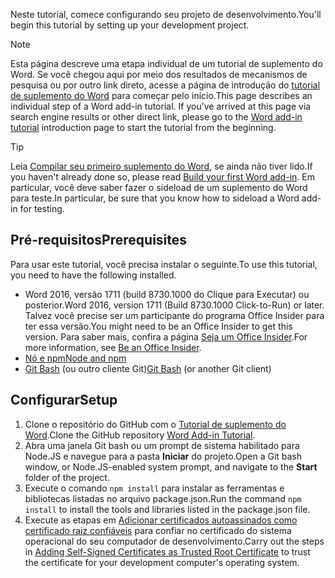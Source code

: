 <span data-ttu-id="11a9d-101">Neste tutorial, comece configurando seu projeto de desenvolvimento.</span><span class="sxs-lookup"><span data-stu-id="11a9d-101">You'll begin this tutorial by setting up your development project.</span></span> 

> [!NOTE]
> <span data-ttu-id="11a9d-p101">Esta página descreve uma etapa individual de um tutorial de suplemento do Word. Se você chegou aqui por meio dos resultados de mecanismos de pesquisa ou por outro link direto, acesse a página de introdução do [tutorial de suplemento do Word](../tutorials/word-tutorial.yml) para começar pelo início.</span><span class="sxs-lookup"><span data-stu-id="11a9d-p101">This page describes an individual step of a Word add-in tutorial. If you’ve arrived at this page via search engine results or other direct link, please go to the [Word add-in tutorial](../tutorials/word-tutorial.yml) introduction page to start the tutorial from the beginning.</span></span>

> [!TIP]
> <span data-ttu-id="11a9d-104">Leia [Compilar seu primeiro suplemento do Word](../quickstarts/word-quickstart.md?tabs=visual-studio-code), se ainda não tiver lido.</span><span class="sxs-lookup"><span data-stu-id="11a9d-104">If you haven't already done so, please read [Build your first Word add-in](../quickstarts/word-quickstart.md?tabs=visual-studio-code).</span></span> <span data-ttu-id="11a9d-105">Em particular, você deve saber fazer o sideload de um suplemento do Word para teste.</span><span class="sxs-lookup"><span data-stu-id="11a9d-105">In particular, be sure that you know how to sideload a Word add-in for testing.</span></span>

## <a name="prerequisites"></a><span data-ttu-id="11a9d-106">Pré-requisitos</span><span class="sxs-lookup"><span data-stu-id="11a9d-106">Prerequisites</span></span>

<span data-ttu-id="11a9d-107">Para usar este tutorial, você precisa instalar o seguinte.</span><span class="sxs-lookup"><span data-stu-id="11a9d-107">To use this tutorial, you need to have the following installed.</span></span> 

- <span data-ttu-id="11a9d-108">Word 2016, versão 1711 (build 8730.1000 do Clique para Executar) ou posterior.</span><span class="sxs-lookup"><span data-stu-id="11a9d-108">Word 2016, version 1711 (Build 8730.1000 Click-to-Run) or later.</span></span> <span data-ttu-id="11a9d-109">Talvez você precise ser um participante do programa Office Insider para ter essa versão.</span><span class="sxs-lookup"><span data-stu-id="11a9d-109">You might need to be an Office Insider to get this version.</span></span> <span data-ttu-id="11a9d-110">Para saber mais, confira a página [Seja um Office Insider](https://products.office.com/office-insider?tab=tab-1).</span><span class="sxs-lookup"><span data-stu-id="11a9d-110">For more information, see [Be an Office Insider](https://products.office.com/office-insider?tab=tab-1).</span></span>
- [<span data-ttu-id="11a9d-111">Nó e npm</span><span class="sxs-lookup"><span data-stu-id="11a9d-111">Node and npm</span></span>](https://nodejs.org/en/) 
- <span data-ttu-id="11a9d-112">[Git Bash](https://git-scm.com/downloads) (ou outro cliente Git)</span><span class="sxs-lookup"><span data-stu-id="11a9d-112">[Git Bash](https://git-scm.com/downloads) (or another Git client)</span></span>

## <a name="setup"></a><span data-ttu-id="11a9d-113">Configurar</span><span class="sxs-lookup"><span data-stu-id="11a9d-113">Setup</span></span>

1. <span data-ttu-id="11a9d-114">Clone o repositório do GitHub com o [Tutorial de suplemento do Word](https://github.com/OfficeDev/Word-Add-in-Tutorial).</span><span class="sxs-lookup"><span data-stu-id="11a9d-114">Clone the GitHub repository [Word Add-in Tutorial](https://github.com/OfficeDev/Word-Add-in-Tutorial).</span></span>
2. <span data-ttu-id="11a9d-115">Abra uma janela Git bash ou um prompt de sistema habilitado para Node.JS e navegue para a pasta **Iniciar** do projeto.</span><span class="sxs-lookup"><span data-stu-id="11a9d-115">Open a Git bash window, or Node.JS-enabled system prompt, and navigate to the **Start** folder of the project.</span></span>
3. <span data-ttu-id="11a9d-116">Execute o comando `npm install` para instalar as ferramentas e bibliotecas listadas no arquivo package.json.</span><span class="sxs-lookup"><span data-stu-id="11a9d-116">Run the command `npm install` to install the tools and libraries listed in the package.json file.</span></span> 
4. <span data-ttu-id="11a9d-117">Execute as etapas em [Adicionar certificados autoassinados como certificado raiz confiáveis](https://github.com/OfficeDev/generator-office/blob/master/src/docs/ssl.md) para confiar no certificado do sistema operacional do seu computador de desenvolvimento.</span><span class="sxs-lookup"><span data-stu-id="11a9d-117">Carry out the steps in [Adding Self-Signed Certificates as Trusted Root Certificate](https://github.com/OfficeDev/generator-office/blob/master/src/docs/ssl.md) to trust the certificate for your development computer's operating system.</span></span>


